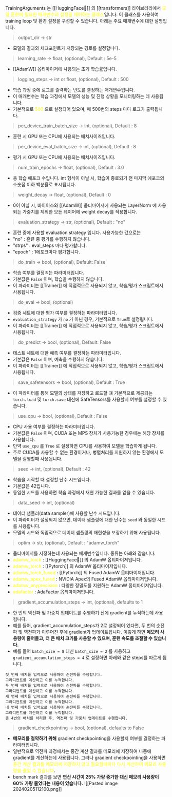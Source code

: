 TrainingArguments 는 [[HuggingFace🤗]] 의 [[transformers]] 라이브러리에서 <font color="#ffff00">모델 훈련에 필요한 매개변수와 설정을 제어하는 클래스</font>입니다. 이 클래스를 사용하여 training loop 및 환경 설정을 구성할 수 있습니다. 아래는 주요 매개변수에 대한 설명입니다.

> output_dir -> str
- 모델의 결과와 체크포인트가 저장되는 경로를 설정합니다.

> learning_rate -> float, (optional), Default : 5e-5
- [[AdamW]] 옵티마이저에 사용되는 초기 학습률입니다.

> logging_steps -> int or float, (optional), Default : 500
- 학습 과정 중에 로그를 출력하는 빈도를 결정하는 매개변수입니다.
- 이 매개변수는 학습 과정에서 모델의 성능 및 진행 상황을 모니터링하는 데 사용됩니다.
- 기본적으로 <font color="#ffff00">500</font> 으로 설정되어 있으며, 매 500번의 steps 마다 로그가 출력됩니다.

> per_device_train_batch_size -> int, (optional), Default : 8
- 훈련 시 GPU 또는 CPU에 사용되는 배치사이즈입니다.

> per_device_eval_batch_size -> int, (optional), Default : 8
- 평가 시 GPU 또는 CPU에 사용되는 배치사이즈입니다.

> num_train_epochs -> float, (optional), Default : 3.0
- 총 학습 에포크 수입니다. int 형식이 아닐 시, 학습이 종료되기 전 마지막 에포크의 소숫점 이하 백분율로 표시됩니다.

> weight_decay -> float, (optional), Default : 0
- 0이 아닐 시, 바이어스와 [[AdamW]] 옵티마이저에 사용되는 LayerNorm 에 사용되는 가중치를 제외한 모든 레이어에 weight decay를 적용합니다.

> evaluation_strategy -> str, (optional), Default : "no"
- 훈련 중에 사용할 evaluation strategy 입니다. 사용가능한 값으로는
- "no" : 훈련 중 평가를 수행하지 않습니다.
- "strps" : eval_steps 마다 평가합니다.
- "epoch" : 1에포크마다 평가합니다.

> do_train -> bool, (optional), Default: False
- 학습 여부를 결정ㅎ는 파라미터입니다.
- 기본값은 `False` 이며, 학습을 수행하지 않습니다.
- 이 파라미터는 [[Trainer]] 에 직접적으로 사용되지 않고, 학습/평가 스크립트에서 사용됩니다.

> do_eval -> bool, (optional)
- 검증 세트에 대한 평가 여부를 결정하는 파라미터입니다.
- `evaluation_strategy` 가 `no` 가 아닌 경우, 기본적으로 `True`로 설정됩니다.
- 이 파라미터는 [[Trainer]] 에 직접적으로 사용되지 않고, 학습/평가 스크립트에서 사용됩니다.

> do_predict -> bool, (optional), Default: False
- 테스트 세트에 대한 예측 여부를 결정하는 파라미터입니다.
- 기본값은 `False` 이며, 예측을 수행하지 않습니다.
- 이 파라미터는 [[Trainer]] 에 직접적으로 사용되지 않고, 학습/평가 스크립트에서 사용됩니다.

> save_safetensors -> bool, (optional), Default : True
- 이 파라미터를 통해 모델의 상태를 저장하고 로드할 떄 기본적으로 제공되는 `torch.load` 및 `torch.save` 대신에 SafeTensors를 사용할지 여부를 설정할 수 있습니다.

> use_cpu -> bool, (optional), Default : False
- CPU 사용 여부를 결정하는 파라미터입니다.
- 기본값은 `False` 이며, CUDA 또는 MPS 장치가 사용가능한 경우에는 해당 장치를 사용합니다.
- 만약 `use_cpu` 를 `True` 로 설정하면 CPU를 사용하여 모델을 학습하게 됩니다.
- 주로 CUDA를 사용할 수 없는 환경이거나, 병렬처리를 지원하지 않는 환경에서 모델을 실행할때 사용됩니다.

> seed -> int, (optional), Default : 42
- 학습을 시작할 때 설정할 난수 시드입니다.
- 기본값은 42입니다.
- 동일한 시드를 사용하면 학습 과정에서 재현 가능한 결과를 얻을 수 있습니다.

> data_seed -> int, (optional)
- 데이터 샘플러(data sampler)에 사용할 난수 시드입니다.
- 이 파라미터가 설정되지 않으면, 데이터 샘플링에 대한 난수는 `seed` 와 동일한 시드를 사용합니다.
- 모델의 시드와 독립적으로 데이터 샘플링의 재현성을 보장하기 위해 사용됩니다.

> optim -> str, (optional), Default : "adamw_torch"
- 옵티마이저를 지정하는데 사용되는 매개변수입니다. 종류는 아래와 같습니다.
- <font color="#ffff00">adamw_torch</font> : [[HuggingFace🤗]] 의 AdamW 옵티마이저입니다.
- <font color="#ffff00"> adamw_torch</font> : [[Pytorch]] 의 AdamW 옵티마이저입니다.
- <font color="#ffff00">adamw_torch_fused</font> : [[Pytorch]] 의 Fused AdamW 옵티마이저입니다.
- <font color="#ffff00">adamw_apex_fused</font> : NVIDIA Apex의 Fused AdamW 옵티마이저입니다.
- <font color="#ffff00">adamw_anyprecision</font> : 다양한 정밀도를 지원하는 AdamW 옵티마이저입니다.
- <font color="#ffff00">adafactor</font> : AdaFactor 옵티마이저입니다.

> gradient_accumulation_steps -> int, (optional), defaults to 1
- 한 번의 역전파 및 가중치 업데이트를 수행하기 전에 gradient를 누적하는데 사용됩니다.
- 예를 들어, gradient_accumulation_steps가 2로 설정되어 있다면, 두 번의 순전파 및 역전파가 이루어진 후에 gradient가 업데이트됩니다. 이렇게 하면 **메모리 사용량이 줄어들고, 더 큰 배치 크기를 사용할 수 있으며, 훈련 속도를 조절할 수 있습니다.**
- 예를 들어 `batch_size = 8` 대신 `batch_size = 2` 를 사용하고 `gradient_accumulation_steps = 4` 로 설정하면 아래와 같은 steps를 따르게 됩니다.
```
첫 번째 배치를 입력으로 사용하여 순전파를 수행합니다.
그라디언트를 계산하고 이를 누적합니다.
두 번째 배치를 입력으로 사용하여 순전파를 수행합니다.
그라디언트를 계산하고 이를 누적합니다.
세 번째 배치를 입력으로 사용하여 순전파를 수행합니다.
그라디언트를 계산하고 이를 누적합니다.
네 번째 배치를 입력으로 사용하여 순전파를 수행합니다.
그라디언트를 계산하고 이를 누적합니다.
총 4번의 배치를 처리한 후, 역전파 및 가중치 업데이트를 수행합니다.
```

> gradient_checkpointing -> bool, (optional), defaults to False
- **메모리를 절약하기 위해** gradient checkpointing을 사용할지 여부를 결정하는 파라미터입니다.
- 일반적으로 역전파 과정에서는 중간 계산 결과를 메모리에 저장하여 나중에 gradient를 계산하는데 사용됩니다. 그러나 gradient checkpointing을 사용하면 <font color="#ffff00">중간 계산 결과를 메모리에 저장하지 않고 필요할때마다 다시 계산하여 메모리 사용량을 줄일 수 있습니다</font>. 
- bench mark 결과를 보면 **연산 시간이 25% 가량 증가한 대신 메모리 사용량이 60% 가량 줄었다는 내용이 있습니다.**
![[Pasted image 20240205112100.png]]


